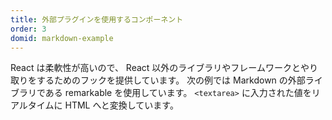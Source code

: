 ```yaml
---
title: 外部プラグインを使用するコンポーネント
order: 3
domid: markdown-example
---
```


React は柔軟性が高いので、
React 以外のライブラリやフレームワークとやり取りをするためのフックを提供しています。
次の例では Markdown の外部ライブラリである remarkable を使用しています。
`<textarea>` に入力された値をリアルタイムに HTML へと変換しています。

